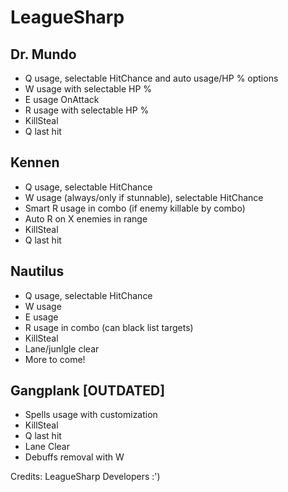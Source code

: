 LeagueSharp
===========

Dr. Mundo
-----------
- Q usage, selectable HitChance and auto usage/HP % options
- W usage with selectable HP %
- E usage OnAttack
- R usage with selectable HP %
- KillSteal
- Q last hit

Kennen
-----------
- Q usage, selectable HitChance
- W usage (always/only if stunnable), selectable HitChance
- Smart R usage in combo (if enemy killable by combo)
- Auto R on X enemies in range
- KillSteal
- Q last hit

Nautilus
-----------
- Q usage, selectable HitChance
- W usage
- E usage
- R usage in combo (can black list targets)
- KillSteal
- Lane/junlgle clear
- More to come!

Gangplank [OUTDATED]
-----------
- Spells usage with customization
- KillSteal
- Q last hit
- Lane Clear
- Debuffs removal with W

Credits:
LeagueSharp Developers :')
